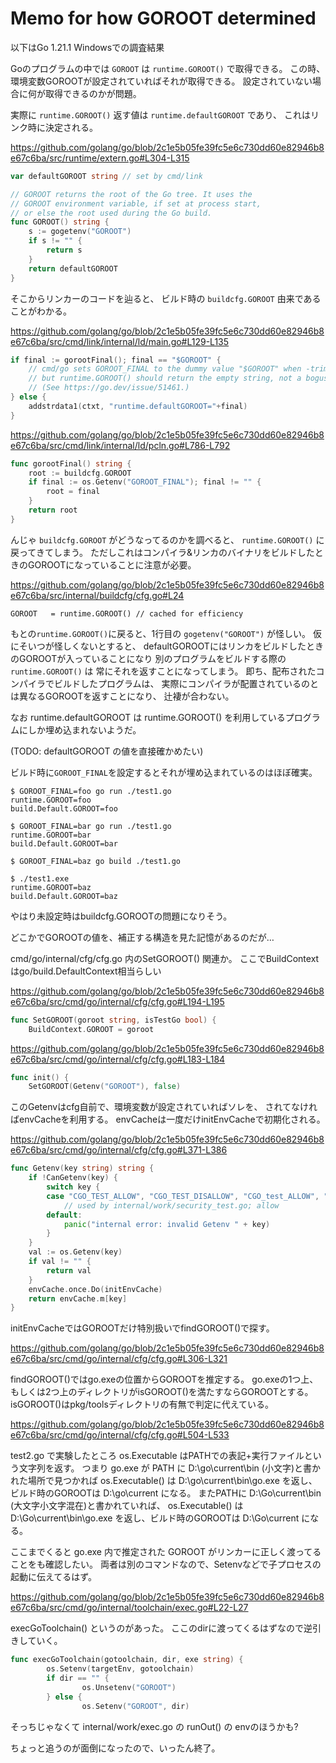 # Memo for how GOROOT determined

以下はGo 1.21.1 Windowsでの調査結果

Goのプログラムの中では `GOROOT` は `runtime.GOROOT()` で取得できる。
この時、環境変数GOROOTが設定されていればそれが取得できる。
設定されていない場合に何が取得できるのかが問題。

実際に `runtime.GOROOT()` 返す値は `runtime.defaultGOROOT` であり、
これはリンク時に決定される。

https://github.com/golang/go/blob/2c1e5b05fe39fc5e6c730dd60e82946b8e67c6ba/src/runtime/extern.go#L304-L315

```go
var defaultGOROOT string // set by cmd/link

// GOROOT returns the root of the Go tree. It uses the
// GOROOT environment variable, if set at process start,
// or else the root used during the Go build.
func GOROOT() string {
	s := gogetenv("GOROOT")
	if s != "" {
		return s
	}
	return defaultGOROOT
}
```

そこからリンカーのコードを辿ると、
ビルド時の `buildcfg.GOROOT` 由来であることがわかる。

https://github.com/golang/go/blob/2c1e5b05fe39fc5e6c730dd60e82946b8e67c6ba/src/cmd/link/internal/ld/main.go#L129-L135

```go
if final := gorootFinal(); final == "$GOROOT" {
    // cmd/go sets GOROOT_FINAL to the dummy value "$GOROOT" when -trimpath is set,
    // but runtime.GOROOT() should return the empty string, not a bogus value.
    // (See https://go.dev/issue/51461.)
} else {
    addstrdata1(ctxt, "runtime.defaultGOROOT="+final)
}
```

https://github.com/golang/go/blob/2c1e5b05fe39fc5e6c730dd60e82946b8e67c6ba/src/cmd/link/internal/ld/pcln.go#L786-L792

```go
func gorootFinal() string {
	root := buildcfg.GOROOT
	if final := os.Getenv("GOROOT_FINAL"); final != "" {
		root = final
	}
	return root
}
```

んじゃ `buildcfg.GOROOT` がどうなってるのかを調べると、
`runtime.GOROOT()` に戻ってきてしまう。
ただしこれはコンパイラ&リンカのバイナリをビルドしたときのGOROOTになっていることに注意が必要。

https://github.com/golang/go/blob/2c1e5b05fe39fc5e6c730dd60e82946b8e67c6ba/src/internal/buildcfg/cfg.go#L24

```
GOROOT   = runtime.GOROOT() // cached for efficiency
```

もとの`runtime.GOROOT()`に戻ると、1行目の `gogetenv("GOROOT")` が怪しい。
仮にそいつが怪しくないとすると、
defaultGOROOTにはリンカをビルドしたときのGOROOTが入っていることになり
別のプログラムをビルドする際の`runtime.GOROOT()` は
常にそれを返すことになってしまう。
即ち、配布されたコンパイラでビルドしたプログラムは、
実際にコンパイラが配置されているのとは異なるGOROOTを返すことになり、
辻褄が合わない。

なお runtime.defaultGOROOT は runtime.GOROOT() を利用しているプログラムにしか埋め込まれないようだ。

(TODO: defaultGOROOT の値を直接確かめたい)

ビルド時に`GOROOT_FINAL`を設定するとそれが埋め込まれているのはほぼ確実。

```console
$ GOROOT_FINAL=foo go run ./test1.go
runtime.GOROOT=foo
build.Default.GOROOT=foo

$ GOROOT_FINAL=bar go run ./test1.go
runtime.GOROOT=bar
build.Default.GOROOT=bar

$ GOROOT_FINAL=baz go build ./test1.go

$ ./test1.exe
runtime.GOROOT=baz
build.Default.GOROOT=baz
```

やはり未設定時はbuildcfg.GOROOTの問題になりそう。

どこかでGOROOTの値を、補正する構造を見た記憶があるのだが…

cmd/go/internal/cfg/cfg.go 内のSetGOROOT() 関連か。
ここでBuildContextはgo/build.DefaultContext相当らしい

https://github.com/golang/go/blob/2c1e5b05fe39fc5e6c730dd60e82946b8e67c6ba/src/cmd/go/internal/cfg/cfg.go#L194-L195

```go
func SetGOROOT(goroot string, isTestGo bool) {
    BuildContext.GOROOT = goroot
```

https://github.com/golang/go/blob/2c1e5b05fe39fc5e6c730dd60e82946b8e67c6ba/src/cmd/go/internal/cfg/cfg.go#L183-L184

```go
func init() {
    SetGOROOT(Getenv("GOROOT"), false)
```

このGetenvはcfg自前で、環境変数が設定されていればソレを、
されてなければenvCacheを利用する。
envCacheは一度だけinitEnvCacheで初期化される。

https://github.com/golang/go/blob/2c1e5b05fe39fc5e6c730dd60e82946b8e67c6ba/src/cmd/go/internal/cfg/cfg.go#L371-L386

```go
func Getenv(key string) string {
    if !CanGetenv(key) {
        switch key {
        case "CGO_TEST_ALLOW", "CGO_TEST_DISALLOW", "CGO_test_ALLOW", "CGO_test_DISALLOW":
            // used by internal/work/security_test.go; allow
        default:
            panic("internal error: invalid Getenv " + key)
        }
    }
    val := os.Getenv(key)
    if val != "" {
        return val
    }
    envCache.once.Do(initEnvCache)
    return envCache.m[key]
}
```

initEnvCacheではGOROOTだけ特別扱いでfindGOROOT()で探す。

https://github.com/golang/go/blob/2c1e5b05fe39fc5e6c730dd60e82946b8e67c6ba/src/cmd/go/internal/cfg/cfg.go#L306-L321

findGOROOT()ではgo.exeの位置からGOROOTを推定する。
go.exeの1つ上、もしくは2つ上のディレクトリがisGOROOT()を満たすならGOROOTとする。
isGOROOT()はpkg/toolsディレクトリの有無で判定に代えている。

https://github.com/golang/go/blob/2c1e5b05fe39fc5e6c730dd60e82946b8e67c6ba/src/cmd/go/internal/cfg/cfg.go#L504-L533

test2.go で実験したところ os.Executable はPATHでの表記+実行ファイルという文字列を返す。
つまり go.exe が PATH に D:\go\current\bin (小文字)と書かれた場所で見つかれば
os.Executable() は D:\go\current\bin\go.exe を返し、ビルド時のGOROOTは D:\go\current になる。
またPATHに D:\Go\current\bin (大文字小文字混在)と書かれていれば、
os.Executable() は D:\Go\current\bin\go.exe を返し、ビルド時のGOROOTは D:\Go\current になる。

ここまでくると go.exe 内で推定された GOROOT がリンカーに正しく渡ってることをも確認したい。
両者は別のコマンドなので、Setenvなどで子プロセスの起動に伝えてるはず。

https://github.com/golang/go/blob/2c1e5b05fe39fc5e6c730dd60e82946b8e67c6ba/src/cmd/go/internal/toolchain/exec.go#L22-L27

execGoToolchain() というのがあった。
ここのdirに渡ってくるはずなので逆引きしていく。

```go
func execGoToolchain(gotoolchain, dir, exe string) {
        os.Setenv(targetEnv, gotoolchain)
        if dir == "" {
                os.Unsetenv("GOROOT")
        } else {
                os.Setenv("GOROOT", dir)
```

そっちじゃなくて internal/work/exec.go の runOut() の envのほうかも?

ちょっと追うのが面倒になったので、いったん終了。
